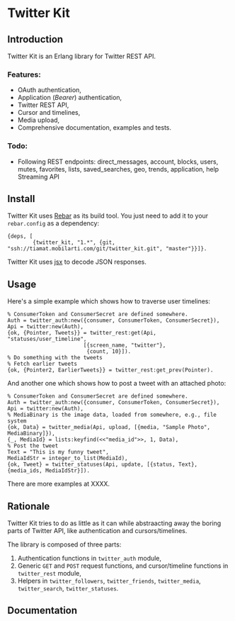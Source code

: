 # Twitter Kit

## Introduction

Twitter Kit is an Erlang library for Twitter REST API.

### Features:

 - OAuth authentication,
 - Application (_Bearer_) authentication,
 - Twitter REST API,
 - Cursor and timelines,
 - Media upload,
 - Comprehensive documentation, examples and tests.

### Todo:

 - Following REST endpoints: direct_messages, account, blocks, users, mutes, favorites, lists, saved_searches, geo, trends, application, help
 Streaming API

## Install

Twitter Kit uses [Rebar](https://github.com/rebar/rebar) as its build tool. You just need to add it to your `rebar.config` as a dependency:

    {deps, [
            {twitter_kit, "1.*", {git, "ssh://tiamat.mobilarti.com/git/twitter_kit.git", "master"}}]}.

Twitter Kit uses [jsx](https://github.com/talentdeficit/jsx) to decode JSON responses.

## Usage

Here's a simple example which shows how to traverse user timelines:

    % ConsumerToken and ConsumerSecret are defined somewhere.
    Auth = twitter_auth:new({consumer, ConsumerToken, ConsumerSecret}),
    Api = twitter:new(Auth),
    {ok, {Pointer, Tweets}} = twitter_rest:get(Api, "statuses/user_timeline",
                            [{screen_name, "twitter"},
                             {count, 10}]).
    % Do something with the tweets
    % Fetch earlier tweets
    {ok, {Pointer2, EarlierTweets}} = twitter_rest:get_prev(Pointer).

And another one which shows how to post a tweet with an attached photo:

    % ConsumerToken and ConsumerSecret are defined somewhere.
    Auth = twitter_auth:new({consumer, ConsumerToken, ConsumerSecret}),
    Api = twitter:new(Auth),
    % MediaBinary is the image data, loaded from somewhere, e.g., file system
    {ok, Data} = twitter_media(Api, upload, [{media, "Sample Photo", MediaBinary]}),
    {_, MediaId} = lists:keyfind(<<"media_id">>, 1, Data),
    % Post the tweet
    Text = "This is my funny tweet",
    MediaIdStr = integer_to_list(MediaId),
    {ok, Tweet} = twitter_statuses(Api, update, [{status, Text}, {media_ids, MediaIdStr}]).

There are more examples at XXXX.

## Rationale

Twitter Kit tries to do as little as it can while abstraacting away the boring parts of Twitter API, like authentication and cursors/timelines.

The library is composed of three parts:

1. Authentication functions in `twitter_auth` module,
2. Generic `GET` and `POST` request functions, and cursor/timeline functions in `twitter_rest` module,
3. Helpers in `twitter_followers`, `twitter_friends`, `twitter_media`, `twitter_search`, `twitter_statuses`.



## Documentation
